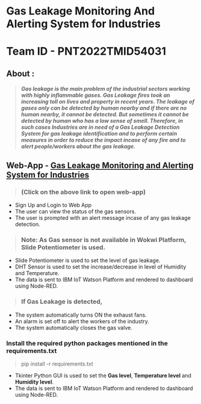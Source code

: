 # Gas Leakage Monitoring And Alerting System for Industries
# Team ID - PNT2022TMID54031

## **About :** 
> ##### Gas leakage is the main problem of the industrial sectors working with highly inflammable gases. Gas Leakage fires took an increasing toll on lives and property in recent years. The leakage of gases only can be detected by human nearby and if there are no human nearby, it cannot be detected. But sometimes it cannot be detected by human who has a low sense of smell. Therefore, in such cases Industries are in need of a Gas Leakage Detection System for gas leakage identification and to perform certain measures in order to reduce the impact incase of any fire and to alert people/workers about the gas leakage.



## **Web-App -**  [Gas Leakage Monitoring and Alerting System for Industries](https://monitor-gas-leakage.web.app/)
> ### (Click on the above link to open web-app)

*   Sign Up and Login to Web App
*   The user can view the status of the gas sensors.
*   The user is prompted with an alert message incase of any gas leakage detection.




> ### Note: As Gas sensor is not available in Wokwi Platform, Slide Potentiometer is used.
*   Slide Potentiometer is used to set the level of gas leakage.
*   DHT Sensor is used to set the increase/decrease in level of Humidity and Temperature.
*  The data is sent to IBM IoT Watson Platform and rendered to dashboard using Node-RED.

> ### If Gas Leakage is detected,
*   The system automatically turns ON the exhaust fans. 
*   An alarm is set off to alert the workers of the industry. 
*   The system automatically closes the gas valve.



### Install the required python packages mentioned in the requirements.txt
>  pip install -r requirements.txt



*   Tkinter Python GUI is used to set the **Gas level**, **Temperature level** and **Humidity level**. 
*   The data is sent to IBM IoT Watson Platform and rendered to dashboard using Node-RED.

